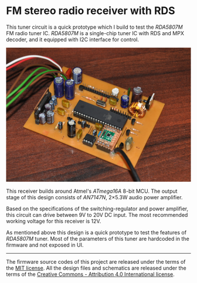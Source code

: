 # FM stereo radio receiver with RDS

This tuner circuit is a quick prototype which I build to test the *RDA5807M* FM radio tuner IC. *RDA5807M* is a single-chip tuner IC with RDS and MPX decoder, and it equipped with I2C interface for control. 

![Prototype version of the RDA5807M receiver](https://raw.githubusercontent.com/dilshan/rda5807m-receiver/master/resources/rda5807m-radio.jpg)

This receiver builds around Atmel's *ATmega16A* 8-bit MCU. The output stage of this design consists of *AN7147N*, 2×5.3W audio power amplifier. 

Based on the specifications of the switching-regulator and power amplifier, this circuit can drive between 9V to 20V DC input. The most recommended working voltage for this receiver is 12V.

As mentioned above this design is a quick prototype to test the features of *RDA5807M* tuner. Most of the parameters of this tuner are hardcoded in the firmware and not exposed in UI. 

-------------------------------------------------------------------------------------------------------------------------

The firmware source codes of this project are released under the terms of the [MIT license](https://github.com/dilshan/rda5807m-receiver/blob/master/LICENSE). All the design files and schematics are released under the terms of the [Creative Commons - Attribution 4.0 International license](https://creativecommons.org/licenses/by/4.0/). 

